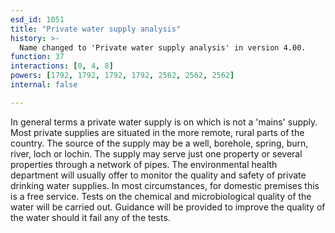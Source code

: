 ```yaml
---
esd_id: 1051
title: "Private water supply analysis"
history: >-
  Name changed to 'Private water supply analysis' in version 4.00.
function: 37
interactions: [0, 4, 8]
powers: [1792, 1792, 1792, 1792, 2562, 2562, 2562]
internal: false

---
```


In general terms a private water supply is on which is not a 'mains' supply. Most private supplies are situated in the more remote, rural parts of the country. The source of the supply may be a well, borehole, spring, burn, river, loch or lochin. The supply may serve just one property or several properties through a network of pipes.   The environmental health department will usually offer to monitor the quality and safety of private drinking water supplies. In most circumstances, for domestic premises this is a free service. Tests on the chemical and microbiological quality of the water will be carried out. Guidance will be provided to improve the quality of the water should it fail any of the tests.

